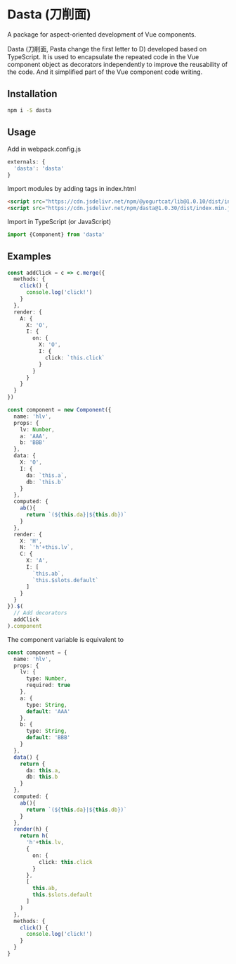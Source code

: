 # Dasta (刀削面)

A package for aspect-oriented development of Vue components.

Dasta (刀削面, Pasta change the first letter to D) developed based on TypeScript. It is used to encapsulate the repeated code in the Vue component object as decorators independently to improve the reusability of the code. And it simplified part of the Vue component code writing.

## Installation

```sh
npm i -S dasta
```

## Usage

Add in webpack.config.js

```JavaScript
externals: {
  'dasta': 'dasta'
}
```

Import modules by adding tags in index.html

```HTML
<script src="https://cdn.jsdelivr.net/npm/@yogurtcat/lib@1.0.10/dist/index.min.js"></script>
<script src="https://cdn.jsdelivr.net/npm/dasta@1.0.30/dist/index.min.js"></script>
```

Import in TypeScript (or JavaScript)

```TypeScript
import {Component} from 'dasta'
```

## Examples

```TypeScript
const addClick = c => c.merge({
  methods: {
    click() {
      console.log('click!')
    }
  },
  render: {
    A: {
      X: 'O',
      I: {
        on: {
          X: 'O',
          I: {
            click: `this.click`
          }
        }
      }
    }
  }
})

const component = new Component({
  name: 'hlv',
  props: {
    lv: Number,
    a: 'AAA',
    b: 'BBB'
  },
  data: {
    X: 'O',
    I: {
      da: `this.a`,
      db: `this.b`
    }
  },
  computed: {
    ab(){
      return `(${this.da}|${this.db})`
    }
  },
  render: {
    X: 'H',
    N: `'h'+this.lv`,
    C: {
      X: 'A',
      I: [
        `this.ab`,
        `this.$slots.default`
      ]
    }
  }
}).$(
  // Add decorators
  addClick
).component
```

The component variable is equivalent to

```TypeScript
const component = {
  name: 'hlv',
  props: {
    lv: {
      type: Number,
      required: true
    },
    a: {
      type: String,
      default: 'AAA'
    },
    b: {
      type: String,
      default: 'BBB'
    }
  },
  data() {
    return {
      da: this.a,
      db: this.b
    }
  },
  computed: {
    ab(){
      return `(${this.da}|${this.db})`
    }
  },
  render(h) {
    return h(
      'h'+this.lv,
      {
        on: {
          click: this.click
        }
      },
      [
        this.ab,
        this.$slots.default
      ]
    )
  },
  methods: {
    click() {
      console.log('click!')
    }
  }
}
```
